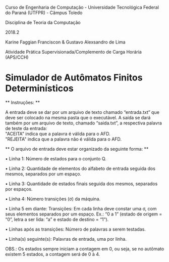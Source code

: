 Curso de Engenharia de Computação - Universidade Tecnológica Federal do Paraná (UTFPR) - Câmpus Toledo

Disciplina de Teoria da Computação

2018.2

Karine Faggian Franciscon &
Gustavo Alexsandro de Lima

Atividade Prática Supervisionada/Complemento de Carga Horária (APS/CCH)

# Simulador de Autômatos Finitos Determinísticos

** Instruções: **

A entrada deve se dar por um arquivo de texto chamado “entrada.txt” que deve ser colocado na mesma pasta que o executável.
A saída se dará também por um arquivo de texto, chamado “saida.txt”, a respectiva palavra de teste da entrada:
</br> "ACEITA" indica que a palavra é válida para o AFD.
</br> "REJEITA" indica que a palavra não é válida para o AFD.

** O arquivo de entrada deve estar organizado da seguinte forma: **

• Linha 1: Número de estados para o conjunto Q.

• Linha 2: Quantidade de elementos do alfabeto de entrada seguida dos mesmos, separados por um espaço. 

• Linha 3: Quantidade de estados finais seguida dos mesmos, separados por espaços.

• Linha 4: Número transições (σ) da máquina.

• Linha 5 em diante: Transições: Em cada linha deve constar uma σ, 
com seus elementos separados por um espaço. 
Ex.: “0 a 1” (estado de origem = “0”, letra a ser lida: “a” e estado de destino = “1”).

• Linhas após as transições: Número de palavras a serem testadas.

• Linha(s) seguinte(s): Palavras de entrada, uma por linha.

OBS.: Os estados sempre iniciam a contagem em 0, ou seja, se no autômato existem 5 estados, a contagem será de 0 à 4.
